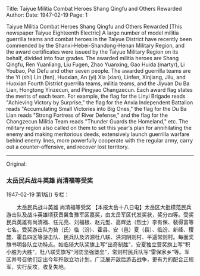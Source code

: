 Title: Taiyue Militia Combat Heroes Shang Qingfu and Others Rewarded
Author:
Date: 1947-02-19
Page: 1

Taiyue Militia Combat Heroes Shang Qingfu and Others Rewarded
[This newspaper Taiyue Eighteenth Electric] A large number of model militia guerrilla teams and combat heroes in the Taiyue District have recently been commended by the Shanxi-Hebei-Shandong-Henan Military Region, and the award certificates were issued by the Taiyue Military Region on its behalf, divided into four grades. The awarded militia heroes are Shang Qingfu, Ren Yuanliang, Liu Fugen, Zhao Yuanxing, Gao Huida (martyr), Li Youbao, Pei Defu and other seven people. The awarded guerrilla teams are the Yi (shi) Lin (fen), Huoxian, An (yi) Xia (xian), Linfen, Xinjiang, Jilu, and Huoxian Fourth District guerrilla teams, militia teams, and the Jiyuan Du Ba Lian, Hongtong Yinzecun, and Pingyao Changzecun. Each award flag states the merits of each team. For example, the flag for the Linyi Brigade reads "Achieving Victory by Surprise," the flag for the Anxia Independent Battalion reads "Accumulating Small Victories into Big Ones," the flag for the Du Ba Lian reads "Strong Fortress of River Defense," and the flag for the Changzecun Militia Team reads "Thunder Guards the Homeland," etc. The military region also called on them to set this year's plan for annihilating the enemy and making meritorious deeds, extensively launch guerrilla warfare behind enemy lines, more powerfully cooperate with the regular army, carry out a counter-offensive, and recover lost territory.



<hr /> 

Original: 


### 太岳民兵战斗英雄  尚清福等受奖

1947-02-19
第1版()
专栏：

　　太岳民兵战斗英雄
    尚清福等受奖
    【本报太岳十八日电】太岳区大批模范民兵游击队及战斗英雄顷获晋冀鲁豫军区嘉奖，由太岳军区代发奖状，奖分四等。受奖民兵英雄有尚清福、任元亮、刘福根、赵元型、高辉达（烈士）李有保、裴得富等七名。受奖游击队为猗（氏）临（汾）、霍县、安（邑）夏（县）、临汾、新绛、稷麓、霍县四区等游击队、民兵队及济源杜八联、洪洞阴则村、平遥常则村。每面奖旗书明各队立功特点。如临猗大队奖旗上写“出奇制胜”，安夏独立营奖旗上写“积小胜为大胜”，杜八联奖旗写“河防坚强堡垒”，常则村民兵队写“雷保家乡”等。军区并号召他们定出今年歼敌立功计划，广泛展开敌后游击战争，更有力的配合正规军，实行反攻，收复失地。
